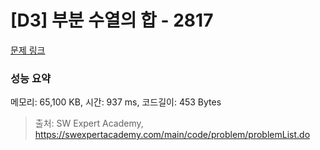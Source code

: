# [D3] 부분 수열의 합 - 2817 

[문제 링크](https://swexpertacademy.com/main/code/problem/problemDetail.do?contestProbId=AV7IzvG6EksDFAXB) 

### 성능 요약

메모리: 65,100 KB, 시간: 937 ms, 코드길이: 453 Bytes



> 출처: SW Expert Academy, https://swexpertacademy.com/main/code/problem/problemList.do